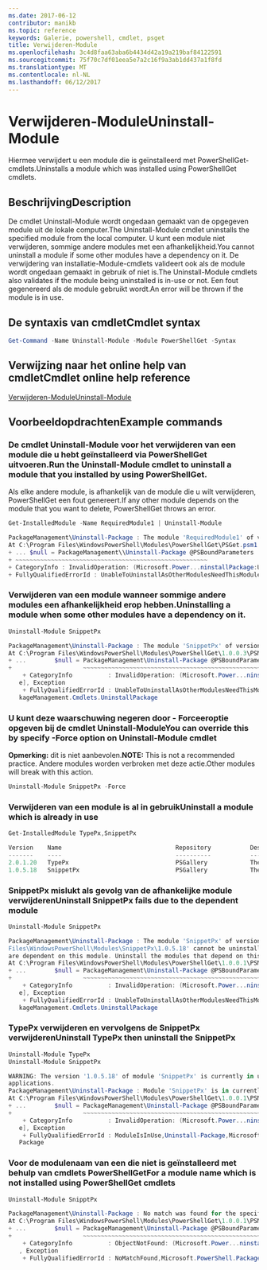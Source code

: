 ```yaml
---
ms.date: 2017-06-12
contributor: manikb
ms.topic: reference
keywords: Galerie, powershell, cmdlet, psget
title: Verwijderen-Module
ms.openlocfilehash: 3c4d8faa63aba6b4434d42a19a219baf84122591
ms.sourcegitcommit: 75f70c7df01eea5e7a2c16f9a3ab1dd437a1f8fd
ms.translationtype: MT
ms.contentlocale: nl-NL
ms.lasthandoff: 06/12/2017
---
```

# <a name="uninstall-module"></a><span data-ttu-id="3927b-103">Verwijderen-Module</span><span class="sxs-lookup"><span data-stu-id="3927b-103">Uninstall-Module</span></span>

<span data-ttu-id="3927b-104">Hiermee verwijdert u een module die is geïnstalleerd met PowerShellGet-cmdlets.</span><span class="sxs-lookup"><span data-stu-id="3927b-104">Uninstalls a module which was installed using PowerShellGet cmdlets.</span></span>

## <a name="description"></a><span data-ttu-id="3927b-105">Beschrijving</span><span class="sxs-lookup"><span data-stu-id="3927b-105">Description</span></span>

<span data-ttu-id="3927b-106">De cmdlet Uninstall-Module wordt ongedaan gemaakt van de opgegeven module uit de lokale computer.</span><span class="sxs-lookup"><span data-stu-id="3927b-106">The Uninstall-Module cmdlet uninstalls the specified module from the local computer.</span></span> <span data-ttu-id="3927b-107">U kunt een module niet verwijderen, sommige andere modules met een afhankelijkheid.</span><span class="sxs-lookup"><span data-stu-id="3927b-107">You cannot uninstall a module if some other modules have a dependency on it.</span></span>
<span data-ttu-id="3927b-108">De verwijdering van installatie-Module-cmdlets valideert ook als de module wordt ongedaan gemaakt in gebruik of niet is.</span><span class="sxs-lookup"><span data-stu-id="3927b-108">The Uninstall-Module cmdlets also validates if the module being uninstalled is in-use or not.</span></span> <span data-ttu-id="3927b-109">Een fout gegenereerd als de module gebruikt wordt.</span><span class="sxs-lookup"><span data-stu-id="3927b-109">An error will be thrown if the module is in use.</span></span>

## <a name="cmdlet-syntax"></a><span data-ttu-id="3927b-110">De syntaxis van cmdlet</span><span class="sxs-lookup"><span data-stu-id="3927b-110">Cmdlet syntax</span></span>
```powershell
Get-Command -Name Uninstall-Module -Module PowerShellGet -Syntax
```

## <a name="cmdlet-online-help-reference"></a><span data-ttu-id="3927b-111">Verwijzing naar het online help van cmdlet</span><span class="sxs-lookup"><span data-stu-id="3927b-111">Cmdlet online help reference</span></span>

[<span data-ttu-id="3927b-112">Verwijderen-Module</span><span class="sxs-lookup"><span data-stu-id="3927b-112">Uninstall-Module</span></span>](http://go.microsoft.com/fwlink/?LinkId=526864)


## <a name="example-commands"></a><span data-ttu-id="3927b-113">Voorbeeldopdrachten</span><span class="sxs-lookup"><span data-stu-id="3927b-113">Example commands</span></span>

###  <a name="run-the-uninstall-module-cmdlet-to-uninstall-a-module-that-you-installed-by-using-powershellget"></a><span data-ttu-id="3927b-114">De cmdlet Uninstall-Module voor het verwijderen van een module die u hebt geïnstalleerd via PowerShellGet uitvoeren.</span><span class="sxs-lookup"><span data-stu-id="3927b-114">Run the Uninstall-Module cmdlet to uninstall a module that you installed by using PowerShellGet.</span></span>
<span data-ttu-id="3927b-115">Als elke andere module, is afhankelijk van de module die u wilt verwijderen, PowerShellGet een fout genereert.</span><span class="sxs-lookup"><span data-stu-id="3927b-115">If any other module depends on the module that you want to delete, PowerShellGet throws an error.</span></span>
```powershell
Get-InstalledModule -Name RequiredModule1 | Uninstall-Module

PackageManagement\Uninstall-Package : The module 'RequiredModule1' of version '2.5' in module base folder 'C:\Program Files\WindowsPowerShell\Modules\RequiredModule1\2.5' cannot be uninstalled, because one or more other modules 'ModuleWithDependencies2' are dependent on this module. Uninstall the modules that depend on this module before uninstalling module 'RequiredModule1'.
At C:\Program Files\WindowsPowerShell\Modules\PowerShellGet\PSGet.psm1:1303 char:25
+ ... $null = PackageManagement\\Uninstall-Package @PSBoundParameters
+ ~~~~~~~~~~~~~~~~~~~~~~~~~~~~~~~~~~~~~~~~~~~~~~~~~~~~~~
+ CategoryInfo : InvalidOperation: (Microsoft.Power...ninstallPackage:UninstallPackage) [Uninstall-Package], Exception
+ FullyQualifiedErrorId : UnableToUninstallAsOtherModulesNeedThisModule,Uninstall-Package,Microsoft.PowerShell.PackageManagement.Cmdlets.UninstallPackage
```

### <a name="uninstalling-a-module-when-some-other-modules-have-a-dependency-on-it"></a><span data-ttu-id="3927b-116">Verwijderen van een module wanneer sommige andere modules een afhankelijkheid erop hebben.</span><span class="sxs-lookup"><span data-stu-id="3927b-116">Uninstalling a module when some other modules have a dependency on it.</span></span>

```powershell
Uninstall-Module SnippetPx

PackageManagement\Uninstall-Package : The module 'SnippetPx' of version '1.0.5.18' in module base folder 'C:\ProgramFiles\WindowsPowerShell\Modules\SnippetPx\1.0.5.18' cannot be uninstalled, because one or more other modules 'TypePx' are dependent on this module. Uninstall the modules that depend on this module before uninstalling module 'SnippetPx'.
At C:\Program Files\WindowsPowerShell\Modules\PowerShellGet\1.0.0.3\PSModule.psm1:1803 char:21
+ ...        $null = PackageManagement\Uninstall-Package @PSBoundParameters
+                    ~~~~~~~~~~~~~~~~~~~~~~~~~~~~~~~~~~~~~~~~~~~~~~~~~~~~~~
    + CategoryInfo          : InvalidOperation: (Microsoft.Power...ninstallPackage:UninstallPackage) [Uninstall-Packag
   e], Exception
    + FullyQualifiedErrorId : UnableToUninstallAsOtherModulesNeedThisModule,Uninstall-Package,Microsoft.PowerShell.Pac
   kageManagement.Cmdlets.UninstallPackage
```

### <a name="you-can-override-this-by-specify--force-option-on-uninstall-module-cmdlet"></a><span data-ttu-id="3927b-117">U kunt deze waarschuwing negeren door - Forceeroptie opgeven bij de cmdlet Uninstall-Module</span><span class="sxs-lookup"><span data-stu-id="3927b-117">You can override this by specify -Force option on Uninstall-Module cmdlet</span></span>
<span data-ttu-id="3927b-118">**Opmerking:** dit is niet aanbevolen.</span><span class="sxs-lookup"><span data-stu-id="3927b-118">**NOTE:** This is not a recommended practice.</span></span> <span data-ttu-id="3927b-119">Andere modules worden verbroken met deze actie.</span><span class="sxs-lookup"><span data-stu-id="3927b-119">Other modules will break with this action.</span></span>

```powershell
Uninstall-Module SnippetPx -Force
```

### <a name="uninstall-a-module-which-is-already-in-use"></a><span data-ttu-id="3927b-120">Verwijderen van een module is al in gebruik</span><span class="sxs-lookup"><span data-stu-id="3927b-120">Uninstall a module which is already in use</span></span>

```powershell
Get-InstalledModule TypePx,SnippetPx

Version    Name                                Repository           Description
-------    ----                                ----------           -----------
2.0.1.20   TypePx                              PSGallery            The TypePx module adds properties and methods to...
1.0.5.18   SnippetPx                           PSGallery            The SnippetPx module enhances the snippet experi...
```

### <a name="uninstall-snippetpx-fails-due-to-the-dependent-module"></a><span data-ttu-id="3927b-121">SnippetPx mislukt als gevolg van de afhankelijke module verwijderen</span><span class="sxs-lookup"><span data-stu-id="3927b-121">Uninstall SnippetPx fails due to the dependent module</span></span>

```powershell
Uninstall-Module SnippetPx

PackageManagement\Uninstall-Package : The module 'SnippetPx' of version '1.0.5.18' in module base folder 'C:\Program
Files\WindowsPowerShell\Modules\SnippetPx\1.0.5.18' cannot be uninstalled, because one or more other modules 'TypePx'
are dependent on this module. Uninstall the modules that depend on this module before uninstalling module 'SnippetPx'.
At C:\Program Files\WindowsPowerShell\Modules\PowerShellGet\1.0.0.1\PSModule.psm1:1914 char:21
+ ...        $null = PackageManagement\Uninstall-Package @PSBoundParameters
+                    ~~~~~~~~~~~~~~~~~~~~~~~~~~~~~~~~~~~~~~~~~~~~~~~~~~~~~~
    + CategoryInfo          : InvalidOperation: (Microsoft.Power...ninstallPackage:UninstallPackage) [Uninstall-Packag
   e], Exception
    + FullyQualifiedErrorId : UnableToUninstallAsOtherModulesNeedThisModule,Uninstall-Package,Microsoft.PowerShell.Pac
   kageManagement.Cmdlets.UninstallPackage
```

### <a name="uninstall-typepx-then-uninstall-the-snippetpx"></a><span data-ttu-id="3927b-122">TypePx verwijderen en vervolgens de SnippetPx verwijderen</span><span class="sxs-lookup"><span data-stu-id="3927b-122">Uninstall TypePx then uninstall the SnippetPx</span></span>

```powershell
Uninstall-Module TypePx
Uninstall-Module SnippetPx

WARNING: The version '1.0.5.18' of module 'SnippetPx' is currently in use. Retry the operation after closing the
applications.
PackageManagement\Uninstall-Package : Module 'SnippetPx' is in currently in use.
At C:\Program Files\WindowsPowerShell\Modules\PowerShellGet\1.0.0.1\PSModule.psm1:1914 char:21
+ ...        $null = PackageManagement\Uninstall-Package @PSBoundParameters
+                    ~~~~~~~~~~~~~~~~~~~~~~~~~~~~~~~~~~~~~~~~~~~~~~~~~~~~~~
    + CategoryInfo          : InvalidOperation: (Microsoft.Power...ninstallPackage:UninstallPackage) [Uninstall-Packag
   e], Exception
    + FullyQualifiedErrorId : ModuleIsInUse,Uninstall-Package,Microsoft.PowerShell.PackageManagement.Cmdlets.Uninstall
   Package
```


### <a name="for-a-module-name-which-is-not-installed-using-powershellget-cmdlets"></a><span data-ttu-id="3927b-123">Voor de modulenaam van een die niet is geïnstalleerd met behulp van cmdlets PowerShellGet</span><span class="sxs-lookup"><span data-stu-id="3927b-123">For a module name which is not installed using PowerShellGet cmdlets</span></span>

```powershell
Uninstall-Module SnipptPx

PackageManagement\Uninstall-Package : No match was found for the specified search criteria and module names 'SnipptPx'.
At C:\Program Files\WindowsPowerShell\Modules\PowerShellGet\1.0.0.1\PSModule.psm1:1914 char:21
+ ...        $null = PackageManagement\Uninstall-Package @PSBoundParameters
+                    ~~~~~~~~~~~~~~~~~~~~~~~~~~~~~~~~~~~~~~~~~~~~~~~~~~~~~~
    + CategoryInfo          : ObjectNotFound: (Microsoft.Power...ninstallPackage:UninstallPackage) [Uninstall-Package]
   , Exception
    + FullyQualifiedErrorId : NoMatchFound,Microsoft.PowerShell.PackageManagement.Cmdlets.UninstallPackage
```

